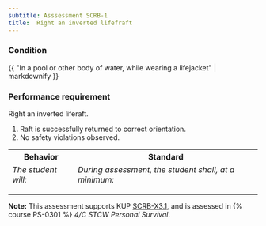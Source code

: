 ```yaml
---
subtitle: Asssessment SCRB-1
title:  Right an inverted lifefraft 
---
```




### Condition

{{ "In a pool or other body of water, while wearing a lifejacket" | markdownify }}

### Performance requirement 

<table width='100%' class='Guidelines'>
 <thead>
 <tr>
     <th class='thirty'>Behavior</th>
     <th class='seventy'>Standard</th>
 </tr>
 <tr>
     <td><em>The student will:</em></td>
     <td><em>During assessment, the student shall, at a minimum:</em></td>
 </tr>
 </thead>
 <tbody>


<!--rowstart-->

Right an inverted liferaft.

<!--cellbreak-->

1. Raft is successfully returned to correct orientation.
2. No safety violations observed.

<!--rowend-->


 </tbody>
 </table>



*****

**Note:** This assessment supports KUP [SCRB-X3.1]({{site.baseurl}}/tables/621.html#SCRB-X3.1), and is assessed in  {% course  PS-0301 %}  *4/C STCW Personal Survival*. 

